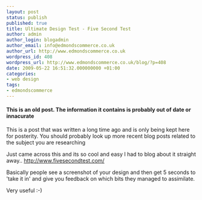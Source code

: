 ```yaml
---
layout: post
status: publish
published: true
title: Ultimate Design Test - Five Second Test
author: admin
author_login: blogadmin
author_email: info@edmondscommerce.co.uk
author_url: http://www.edmondscommerce.co.uk
wordpress_id: 408
wordpress_url: http://www.edmondscommerce.co.uk/blog/?p=408
date: 2009-05-22 16:51:32.000000000 +01:00
categories:
- web design
tags:
- edmondscommerce
---
```

<div class="oldpost"><h4>This is an old post. The information it contains is probably out of date or innacurate</h4>
<p>
This is a post that was written a long time ago and is only being kept here for posterity.
You should probably look up more recent blog posts related to the subject you are researching
</p>
</div>
Just came across this and its so cool and easy I had to blog about it straight away..
<a href=" http://www.fivesecondtest.com/" rel="nofollow">
http://www.fivesecondtest.com/</a>

Basically people see a screenshot of your design and then get 5 seconds to 'take it in' and give you feedback on which bits they managed to assimilate.

Very useful :-)
